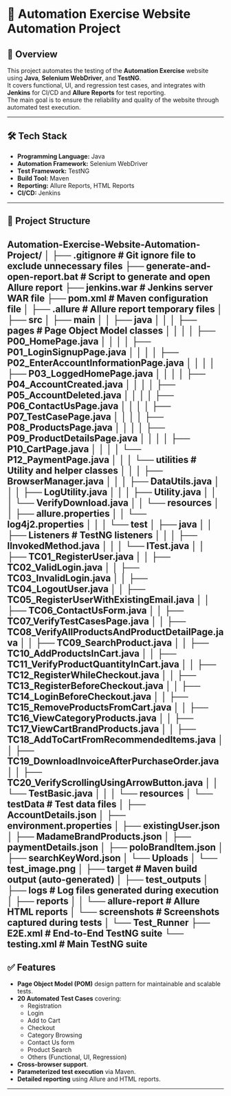 # 🧪 Automation Exercise Website Automation Project

## 📌 Overview
This project automates the testing of the **Automation Exercise** website using **Java**, **Selenium WebDriver**, and **TestNG**.  
It covers functional, UI, and regression test cases, and integrates with **Jenkins** for CI/CD and **Allure Reports** for test reporting.  
The main goal is to ensure the reliability and quality of the website through automated test execution.

---

## 🛠️ Tech Stack

- **Programming Language:** Java
- **Automation Framework:** Selenium WebDriver
- **Test Framework:** TestNG
- **Build Tool:** Maven
- **Reporting:** Allure Reports, HTML Reports
- **CI/CD:** Jenkins

---

## 📂 Project Structure

Automation-Exercise-Website-Automation-Project/
│
├── .gitignore                        # Git ignore file to exclude unnecessary files
├── generate-and-open-report.bat      # Script to generate and open Allure report
├── jenkins.war                       # Jenkins server WAR file
├── pom.xml                           # Maven configuration file
│
├── .allure                           # Allure report temporary files
│
├── src
│   ├── main
│   │   ├── java
│   │   │   ├── pages                 # Page Object Model classes
│   │   │   │   ├── P00_HomePage.java
│   │   │   │   ├── P01_LoginSignupPage.java
│   │   │   │   ├── P02_EnterAccountInformationPage.java
│   │   │   │   ├── P03_LoggedHomePage.java
│   │   │   │   ├── P04_AccountCreated.java
│   │   │   │   ├── P05_AccountDeleted.java
│   │   │   │   ├── P06_ContactUsPage.java
│   │   │   │   ├── P07_TestCasePage.java
│   │   │   │   ├── P08_ProductsPage.java
│   │   │   │   ├── P09_ProductDetailsPage.java
│   │   │   │   ├── P10_CartPage.java
│   │   │   │   └── P12_PaymentPage.java
│   │   │   └── utilities             # Utility and helper classes
│   │   │       ├── BrowserManager.java
│   │   │       ├── DataUtils.java
│   │   │       ├── LogUtility.java
│   │   │       ├── Utility.java
│   │   │       └── VerifyDownload.java
│   │   └── resources
│   │       ├── allure.properties
│   │       └── log4j2.properties
│   │
│   └── test
│       ├── java
│       │   ├── Listeners             # TestNG listeners
│       │   │   ├── IInvokedMethod.java
│       │   │   └── ITest.java
│       │   ├── TC01_RegisterUser.java
│       │   ├── TC02_ValidLogin.java
│       │   ├── TC03_InvalidLogin.java
│       │   ├── TC04_LogoutUser.java
│       │   ├── TC05_RegisterUserWithExistingEmail.java
│       │   ├── TC06_ContactUsForm.java
│       │   ├── TC07_VerifyTestCasesPage.java
│       │   ├── TC08_VerifyAllProductsAndProductDetailPage.java
│       │   ├── TC09_SearchProduct.java
│       │   ├── TC10_AddProductsInCart.java
│       │   ├── TC11_VerifyProductQuantityInCart.java
│       │   ├── TC12_RegisterWhileCheckout.java
│       │   ├── TC13_RegisterBeforeCheckout.java
│       │   ├── TC14_LoginBeforeCheckout.java
│       │   ├── TC15_RemoveProductsFromCart.java
│       │   ├── TC16_ViewCategoryProducts.java
│       │   ├── TC17_ViewCartBrandProducts.java
│       │   ├── TC18_AddToCartFromRecommendedItems.java
│       │   ├── TC19_DownloadInvoiceAfterPurchaseOrder.java
│       │   ├── TC20_VerifyScrollingUsingArrowButton.java
│       │   └── TestBasic.java
│       │
│       └── resources
│           └── testData              # Test data files
│               ├── AccountDetails.json
│               ├── environment.properties
│               ├── existingUser.json
│               ├── MadameBrandProducts.json
│               ├── paymentDetails.json
│               ├── poloBrandItem.json
│               ├── searchKeyWord.json
│               └── Uploads
│                   └── test_image.png
│
├── target                            # Maven build output (auto-generated)
│
├── test_outputs
│   ├── logs                          # Log files generated during execution
│   ├── reports
│   │   └── allure-report             # Allure HTML reports
│   └── screenshots                   # Screenshots captured during tests
│
└── Test_Runner
    ├── E2E.xml                        # End-to-End TestNG suite
    └── testing.xml                    # Main TestNG suite
--------------------------------
## ✅ Features

- **Page Object Model (POM)** design pattern for maintainable and scalable tests.
- **20 Automated Test Cases** covering:
  - Registration
  - Login
  - Add to Cart
  - Checkout
  - Category Browsing
  - Contact Us form
  - Product Search
  - Others (Functional, UI, Regression)
- **Cross-browser support**.
- **Parameterized test execution** via Maven.
- **Detailed reporting** using Allure and HTML reports.

---
